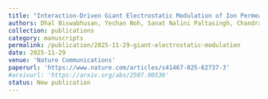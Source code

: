 ```yaml
---
title: "Interaction-Driven Giant Electrostatic Modulation of Ion Permeation in Atomically Small Capillaries"
authors: Dhal Biswabhusan, Yechan Noh, Sanat Nalini Paltasingh, Chandrakar Naman, Siva Sankar Nemala, Rathi Aparna, Kaushik Suvigya, Andrea Capasso, Saroj Kumar Nayak, Li-Hsien Yeh, Kalon Gopinadhan
collection: publications
category: manuscripts
permalink: /publication/2025-11-29-giant-electrostatic-modulation
date: 2025-11-29
venue: 'Nature Communications'
paperurl: 'https://www.nature.com/articles/s41467-025-62737-3'
#arxivurl: 'https://arxiv.org/abs/2507.00536'
status: New publication
---
```

